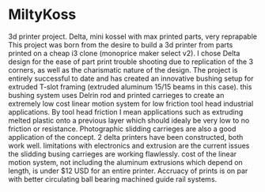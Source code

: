 # MiltyKoss
3d printer project.  Delta, mini kossel with max printed parts, very reprapable
This project was born from the desire to build a 3d printer from parts printed on a cheap i3 clone (monoprice maker select v2).  I chose Delta design for the ease of part print trouble shooting due to replication of the 3 corners, as well as the charismatic nature of the design.
The project is entirely successful to date and has created an innovative bushing setup for extruded T-slot framing (extruded aluminum 15/15 beams in this case).  this bushing system uses Delrin rod and printed carrieges to create an extremely low cost linear motion system for low friction tool head industrial applications.  By tool head friction I mean applications such as extruding melted plastic onto a previous layer which should idealy be very low to no friction or resistance.  Photographic slidding carrieges are also a good application of the concept.
2 delta printers have been constructed, both work well.  limitations with electronics and extrusion are the current issues the slidding busing carrieges are working flawlessly.
cost of the linear motion system, not including the aluminum extrusions which depend on length, is under $12 USD for an entire printer.
Accruacy of prints is on par with better circulating ball bearing machined guide rail systems.
